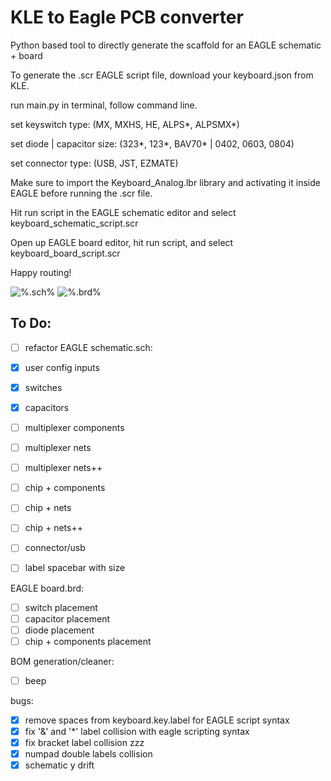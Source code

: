 # KLE to Eagle PCB converter

Python based tool to directly generate the scaffold for an EAGLE schematic + board

To generate the .scr EAGLE script file, download your keyboard.json from KLE.

run main.py in terminal, follow command line.

set keyswitch type:            (MX, MXHS, HE, ALPS*, ALPSMX*)

set diode | capacitor size:    (323*, 123*, BAV70* | 0402, 0603, 0804)

set connector type:            (USB, JST, EZMATE)


Make sure to import the Keyboard_Analog.lbr library and activating it inside EAGLE before running the .scr file.

Hit run script in the EAGLE schematic editor and select keyboard_schematic_script.scr

Open up EAGLE board editor, hit run script, and select keyboard_board_script.scr

Happy routing!


![%.sch%](https://i.imgur.com/ZOlMPaJ.png)
![%.brd%](https://i.imgur.com/HAYMNlP.png)





## To Do:
- [ ] refactor
EAGLE schematic.sch:

- [x] user config inputs 
- [x] switches
- [x] capacitors
- [ ] multiplexer components
- [ ] multiplexer nets
- [ ] multiplexer nets++
- [ ] chip + components
- [ ] chip + nets
- [ ] chip + nets++
- [ ] connector/usb
- [ ] label spacebar with size

EAGLE board.brd:

- [ ] switch placement
- [ ] capacitor placement
- [ ] diode placement
- [ ] chip + components placement

 BOM generation/cleaner:
- [ ] beep

bugs:
- [x] remove spaces from keyboard.key.label for EAGLE script syntax
- [x] fix '&' and '*' label collision with eagle scripting syntax
- [x] fix bracket label collision zzz
- [x] numpad double labels collision
- [x] schematic y drift
